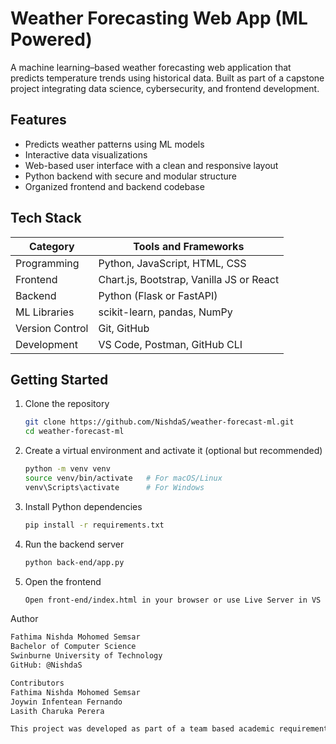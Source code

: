 # Weather Forecasting Web App (ML Powered)

A machine learning–based weather forecasting web application that predicts temperature trends using historical data. Built as part of a capstone project integrating data science, cybersecurity, and frontend development.

## Features

- Predicts weather patterns using ML models
- Interactive data visualizations
- Web-based user interface with a clean and responsive layout
- Python backend with secure and modular structure
- Organized frontend and backend codebase

## Tech Stack

| Category       | Tools and Frameworks                       |
|----------------|--------------------------------------------|
| Programming    | Python, JavaScript, HTML, CSS              |
| Frontend       | Chart.js, Bootstrap, Vanilla JS or React   |
| Backend        | Python (Flask or FastAPI)                  |
| ML Libraries   | scikit-learn, pandas, NumPy                |
| Version Control| Git, GitHub                                |
| Development    | VS Code, Postman, GitHub CLI               |


## Getting Started

1. Clone the repository

   ```bash
   git clone https://github.com/NishdaS/weather-forecast-ml.git
   cd weather-forecast-ml

2. Create a virtual environment and activate it (optional but recommended)

   ```bash
   python -m venv venv
   source venv/bin/activate   # For macOS/Linux
   venv\Scripts\activate      # For Windows

3. Install Python dependencies
   
   ```bash
   pip install -r requirements.txt

5. Run the backend server

   ```bash
   python back-end/app.py

7. Open the frontend
   ```bash
   Open front-end/index.html in your browser or use Live Server in VS Code.


Author
```bash
Fathima Nishda Mohomed Semsar
Bachelor of Computer Science
Swinburne University of Technology
GitHub: @NishdaS

Contributors
Fathima Nishda Mohomed Semsar
Joywin Infentean Fernando
Lasith Charuka Perera

This project was developed as part of a team based academic requirement and is intended for learning and demonstration purposes.
